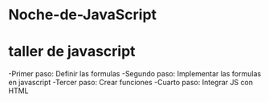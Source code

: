 # Noche-de-JavaScript
# taller de javascript
-Primer paso: Definir las formulas
-Segundo paso: Implementar las formulas en javascript
-Tercer paso: Crear funciones
-Cuarto paso: Integrar JS con HTML